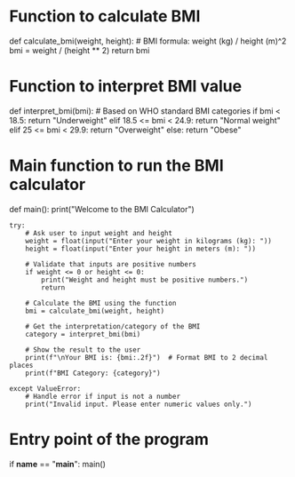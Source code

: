 # Function to calculate BMI
def calculate_bmi(weight, height):
    # BMI formula: weight (kg) / height (m)^2
    bmi = weight / (height ** 2)
    return bmi

# Function to interpret BMI value
def interpret_bmi(bmi):
    # Based on WHO standard BMI categories
    if bmi < 18.5:
        return "Underweight"
    elif 18.5 <= bmi < 24.9:
        return "Normal weight"
    elif 25 <= bmi < 29.9:
        return "Overweight"
    else:
        return "Obese"

# Main function to run the BMI calculator
def main():
    print("Welcome to the BMI Calculator")

    try:
        # Ask user to input weight and height
        weight = float(input("Enter your weight in kilograms (kg): "))
        height = float(input("Enter your height in meters (m): "))

        # Validate that inputs are positive numbers
        if weight <= 0 or height <= 0:
            print("Weight and height must be positive numbers.")
            return

        # Calculate the BMI using the function
        bmi = calculate_bmi(weight, height)

        # Get the interpretation/category of the BMI
        category = interpret_bmi(bmi)

        # Show the result to the user
        print(f"\nYour BMI is: {bmi:.2f}")  # Format BMI to 2 decimal places
        print(f"BMI Category: {category}")

    except ValueError:
        # Handle error if input is not a number
        print("Invalid input. Please enter numeric values only.")

# Entry point of the program
if __name__ == "__main__":
    main()
